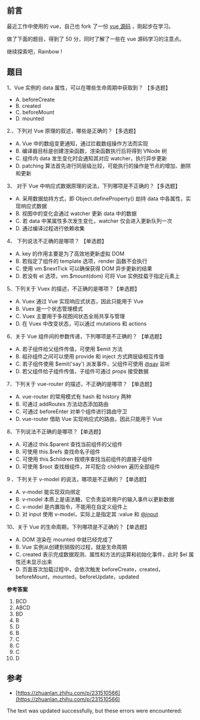 ## 前言

最近工作中使用的 vue，自己也 fork 了一份 [vue 源码](https://github.com/yanyue404/vue) ，刚起步在学习。

做了下面的题目，得到了 50 分，同时了解了一些在 vue 源码学习的注意点。

继续探索吧，Rainbow !

## 题目

1、Vue 实例的 data 属性，可以在哪些生命周期中获取到？ 【多选题】

-   A. beforeCreate
-   B. created
-   C. beforeMount
-   D. mounted

2.、下列对 Vue 原理的叙述，哪些是正确的？【多选题】

-   A. Vue 中的数组变更通知，通过拦截数组操作方法而实现
-   B. 编译器目标是创建渲染函数，渲染函数执行后将得到 VNode 树
-   C. 组件内 data 发生变化时会通知其对应 watcher，执行异步更新
-   D. patching 算法首先进行同层级比较，可能执行的操作是节点的增加、删除和更新

3、 对于 Vue 中响应式数据原理的说法，下列哪项是不正确的？【多选题】

-   A. 采用数据劫持方式，即 Object.defineProperty() 劫持 data 中各属性，实现响应式数据
-   B. 视图中的变化会通过 watcher 更新 data 中的数据
-   C. 若 data 中某属性多次发生变化，watcher 仅会进入更新队列一次
-   D. 通过编译过程进行依赖收集

4、 下列说法不正确的是哪项？ 【单选题】

-   A. key 的作用主要是为了高效地更新虚拟 DOM
-   B. 若指定了组件的 template 选项，render 函数不会执行
-   C. 使用 vm.$nextTick 可以确保获得 DOM 异步更新的结果
-   D. 若没有 el 选项，vm.$mount(dom) 可将 Vue 实例挂载于指定元素上

5、下列关于 Vuex 的描述，不正确的是哪项？【单选题】

-   A. Vuex 通过 Vue 实现响应式状态，因此只能用于 Vue
-   B. Vuex 是一个状态管理模式
-   C. Vuex 主要用于多视图间状态全局共享与管理
-   D. 在 Vuex 中改变状态，可以通过 mutations 和 actions

6、关于 Vue 组件间的参数传递，下列哪项是不正确的？ 【单选题】

-   A. 若子组件给父组件传值，可使用 $emit 方法
-   B. 祖孙组件之间可以使用 provide 和 inject 方式跨层级相互传值
-   C. 若子组件使用 $emit('say') 派发事件，父组件可使用 [@say](https://github.com/say) 监听
-   D. 若父组件给子组件传值，子组件可通过 props 接受数据

7、下列关于 vue-router 的描述，不正确的是哪项？ 【单选题】

-   A. vue-router 的常用模式有 hash 和 history 两种
-   B. 可通过 addRoutes 方法动态添加路由
-   C. 可通过 beforeEnter 对单个组件进行路由守卫
-   D. vue-router 借助 Vue 实现响应式的路由，因此只能用于 Vue

8、下列说法不正确的是哪项？【单选题】

-   A. 可通过 this.$parent 查找当前组件的父组件
-   B. 可使用 this.$refs 查找命名子组件
-   C. 可使用 this.$children 按顺序查找当前组件的直接子组件
-   D. 可使用 $root 查找根组件，并可配合 children 遍历全部组件

9 、下列关于 v-model 的说法，哪项是不正确的？【单选题】

-   A. v-model 能实现双向绑定
-   B. v-model 本质上是语法糖，它负责监听用户的输入事件以更新数据
-   C. v-model 是内置指令，不能用在自定义组件上
-   D. 对 input 使用 v-model，实际上是指定其 :value 和 [@input](https://github.com/input)

10、关于 Vue 的生命周期，下列哪项是不正确的？【单选题】

-   A. DOM 渲染在 mounted 中就已经完成了
-   B. Vue 实例从创建到销毁的过程，就是生命周期
-   C. created 表示完成数据观测、属性和方法的运算和初始化事件，此时 $el 属性还未显示出来
-   D. 页面首次加载过程中，会依次触发 beforeCreate，created，beforeMount，mounted，beforeUpdate，updated

**参考答案**

1.  BCD
2.  ABCD
3.  BD
4.  B
5.  D
6.  B
7.  C
8.  C
9.  C
10.  D

## 参考

-   [https://zhuanlan.zhihu.com/p/231510566](https://zhuanlan.zhihu.com/p/231510566)

The text was updated successfully, but these errors were encountered: